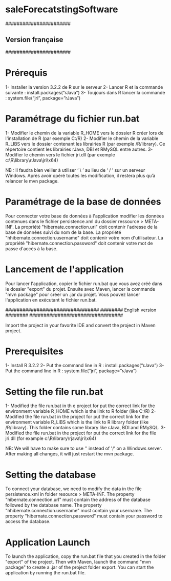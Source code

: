 # saleForecatstingSoftware

#######################
## Version française ##
#######################
# Prérequis
1- Installer la version 3.2.2 de R sur le serveur
2- Lancer R et la commande suivante : install.packages(“rJava”)
3- Toujours dans R lancer la commande : system.file(“jri”, package=”rJava”)

# Paramétrage du fichier run.bat
1- Modifier le chemin de la variable R_HOME vers le dossier R créer lors de l'installation de R (par exemple C:/R)
2- Modifier le chemin de la variable R_LIBS vers le dossier contenant les librairies R (par exemple /R/library). Ce répertoire contient les librairies rJava, DBI et RMySQL entre autres.
3- Modifier le chemin vers le fichier jri.dll (par exemple c:\R\library\rJava\jri\x64) 

NB : Il faudra bien veiller à utiliser ‘ \ ’ au lieu de ‘ / ’ sur un serveur Windows.
Après avoir opéré toutes les modification, il restera plus qu’à relancer le mvn package.

# Paramétrage de la base de données
Pour connecter votre base de données à l'application modifier les données contenues dans le fichier persistence.xml du dossier ressource > META-INF.
La propriété "hibernate.connection.url" doit contenir l'adresse de la base de données suivi du nom de la base.
La propriété "hhibernate.connection.username" doit contenir votre nom d'utilisateur.
La propriété "hibernate.connection.password" doit contenir votre mot de passe d'accès à la base.

# Lancement de l'application
Pour lancer l'application, copier le fichier run.bat que vous avez créé dans le dossier "export" du projet.
Ensuite avec Maven, lancer la commande "mvn package" pour créer un .jar du projet.
Vous pouvez lancer l'application en exécutant le fichier run.bat.

#################################
######## English version ######## 
#################################

Import the project in your favorite IDE and convert the project in Maven project.

# Prerequisites
1- Install R 3.2.2
2- Put the command line in R : install.packages(“rJava”)
3- Put the command line in R : system.file(“jri”, package=”rJava”)

# Setting the file run.bat
1- Modified the file run.bat in th
e project for put the correct link for the environment variable R_HOME which is the link to R folder (like C:/R)
2- Modified the file run.bat in the project for put the correct link for the environment variable R_LIBS which is the link to R library folder (like /R/library). This folder contains some library like rJava, BDI and RMySQL.
3- Modified the file run.bat in the project for put the correct link for the file jri.dll (for example c:\R\library\rjava\jri\x64)

NB: We will have to make sure to use '\' instead of '/' on a Windows server.
After making all changes, it will just restart the mvn package.

# Setting the database
To connect your database, we need to modify the data in the file persistence.xml in folder resource > META-INF.
The property "hibernate.connection.url" must contain the address of the database followed by the database name.
The property "hhibernate.connection.username" must contain your username.
The property "hibernate.connection.password" must contain your password to access the database.

# Application Launch
To launch the application, copy the run.bat file that you created in the folder "export" of the project.
Then with Maven, launch the command "mvn package" to create a .jar of the project folder export.
You can start the application by running the run.bat file.

